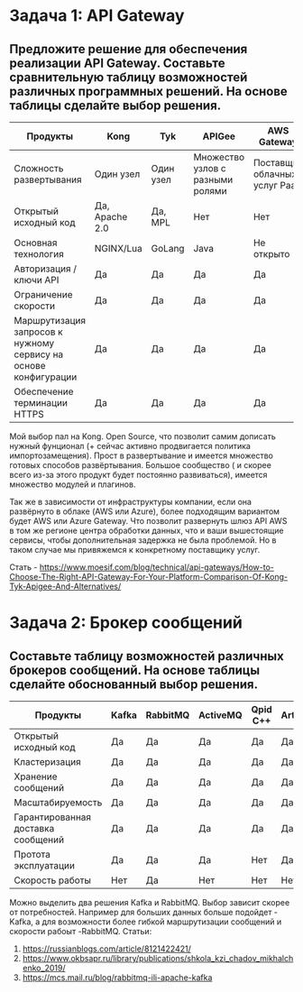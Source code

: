 # Задача 1: API Gateway
## Предложите решение для обеспечения реализации API Gateway. Составьте сравнительную таблицу возможностей различных программных решений. На основе таблицы сделайте выбор решения.  

| Продукты | Kong | Tyk | APIGee| AWS Gateway | Azure Gateway |
| ---------|------|-----|-----|--------|-----|
| Сложность развертывания | Один узел | Один узел | Множество узлов с разными ролями | Поставщик облачных услуг PaaS | Поставщик облачных услуг PaaS |
| Открытый исходный код | Да, Apache 2.0 | Да, MPL | Нет | Нет | Нет |
| Основная технология | NGINX/Lua | GoLang | Java | Не открыто | Не открыто |
| Авторизация / ключи API | Да | Да | Да | Да | Да |
| Ограничение скорости | Да | Да | Да | Да | Да |
| Маршрутизация запросов к нужному сервису на основе конфигурации | Да | Да | Да | Да | Да |
| Обеспечение терминации HTTPS | Да | Да | Да | Да | Да |

Мой выбор пал на Kong. Open Source, что позволит самим дописать нужный фунционал (+ сейчас активно продвигается политика импортозамещения). Прост в развертывание и имеется множество готовых способов развёртывания. Большое сообщество ( и скорее всего из-за этого продукт будет постоянно развиваться), имеется множество модулей и плагинов. 

Так же в зависимости от инфраструктуры компании, если она развёрнуто  в облаке (AWS или Azure), более подходящим вариантом будет AWS или Azure Gateway. Что позволит развернуть шлюз API AWS в том же регионе центра обработки данных, что и ваши вышестоящие сервисы, чтобы дополнительная задержка не была проблемой.
Но в таком случае мы привяжемся к конкретному поставщику услуг.

Стать - https://www.moesif.com/blog/technical/api-gateways/How-to-Choose-The-Right-API-Gateway-For-Your-Platform-Comparison-Of-Kong-Tyk-Apigee-And-Alternatives/

# Задача 2: Брокер сообщений
## Составьте таблицу возможностей различных брокеров сообщений. На основе таблицы сделайте обоснованный выбор решения.

| Продукты | Kafka | RabbitMQ | ActiveMQ | Qpid C++ |  Artemis     |          
| ---------|-------|----------|----------|-------|-------|
| Открытый исходный код | Да | Да | Да | Да | Да
| Кластеризация | Да | Да | Да | Да | Да
| Хранение сообщений | Да | Да | Да | Да | Да |
| Масштабируемость | Да | Да | Да | Да | Да |  
| Гарантированная доставка сообщений | Да | Да | Да | Да | Да
| Протота эксплуатации | Да | Да | Да | Нет | Да
| Скорость работы | Нет | Да | Нет | Нет | Нет

Можно выделить два решения Kafka и RabbitMQ. 
Выбор зависит скорее от потребностей.
Например для больших данных больше подойдет - Kafka, а для возможности более гибкой маршрутизации сообщений и скорости рабоыт -RabbitMQ.
Статьи:
1. https://russianblogs.com/article/8121422421/
2. https://www.okbsapr.ru/library/publications/shkola_kzi_chadov_mikhalchenko_2019/
3. https://mcs.mail.ru/blog/rabbitmq-ili-apache-kafka
